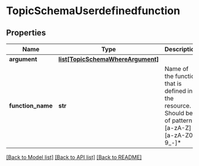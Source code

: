 # TopicSchemaUserdefinedfunction

## Properties
Name | Type | Description | Notes
------------ | ------------- | ------------- | -------------
**argument** | [**list[TopicSchemaWhereArgument]**](TopicSchemaWhereArgument.md) |  | [optional] 
**function_name** | **str** | Name of the function that is defined in the resource. Should be of pattern [a-zA-Z][a-zA-Z0-9_-]* | 

[[Back to Model list]](../README.md#documentation-for-models) [[Back to API list]](../README.md#documentation-for-api-endpoints) [[Back to README]](../README.md)


